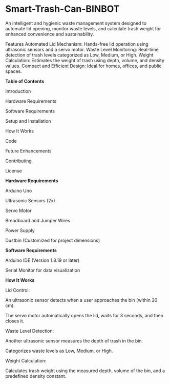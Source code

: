 # Smart-Trash-Can-BINBOT
An intelligent and hygienic waste management system designed to automate lid opening, monitor waste levels, and calculate trash weight for enhanced convenience and sustainability.

Features
Automated Lid Mechanism: Hands-free lid operation using ultrasonic sensors and a servo motor.
Waste Level Monitoring: Real-time detection of trash levels categorized as Low, Medium, or High.
Weight Calculation: Estimates the weight of trash using depth, volume, and density values.
Compact and Efficient Design: Ideal for homes, offices, and public spaces.

**Table of Contents**

Introduction

Hardware Requirements

Software Requirements

Setup and Installation

How It Works

Code

Future Enhancements

Contributing

License


**Hardware Requirements**

Arduino Uno

Ultrasonic Sensors (2x)

Servo Motor

Breadboard and Jumper Wires

Power Supply

Dustbin (Customized for project dimensions)



**Software Requirements**

Arduino IDE (Version 1.8.19 or later)

Serial Monitor for data visualization


**How It Works**

Lid Control:

An ultrasonic sensor detects when a user approaches the bin (within 20 cm).

The servo motor automatically opens the lid, waits for 3 seconds, and then closes it.

Waste Level Detection:


Another ultrasonic sensor measures the depth of trash in the bin.

Categorizes waste levels as Low, Medium, or High.

Weight Calculation:


Calculates trash weight using the measured depth, volume of the bin, and a predefined density constant.


